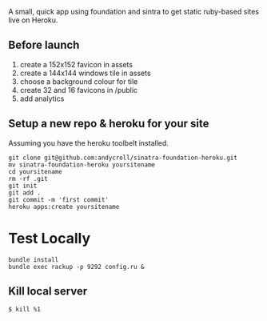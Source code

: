 A small, quick app using foundation and sintra to get static ruby-based sites
live on Heroku.

## Before launch

  1. create a 152x152 favicon in assets
  2. create a 144x144 windows tile in assets
  3. choose a background colour for tile
  4. create 32 and 16 favicons in /public
  4. add analytics

## Setup a new repo & heroku for your site

Assuming you have the heroku toolbelt installed.

    git clone git@github.com:andycroll/sinatra-foundation-heroku.git
    mv sinatra-foundation-heroku yoursitename
    cd yoursitename
    rm -rf .git
    git init
    git add .
    git commit -m 'first commit'
    heroku apps:create yoursitename

# Test Locally

    bundle install
    bundle exec rackup -p 9292 config.ru &

## Kill local server

    $ kill %1
